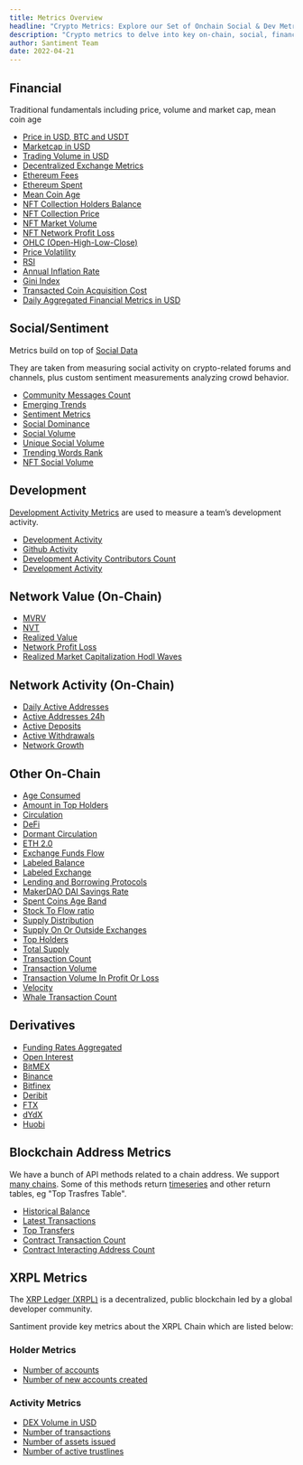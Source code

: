 ```yaml
---
title: Metrics Overview
headline: "Crypto Metrics: Explore our Set of Onchain Social & Dev Metrics"
description: "Crypto metrics to delve into key on-chain, social, financial and development data to better understand and navigate the ever-evolving cryptocurrency landscape"
author: Santiment Team
date: 2022-04-21
---
```


## Financial

Traditional fundamentals including price, volume and market cap, mean coin age

- [Price in USD, BTC and USDT](/metrics/price)
- [Marketcap in USD](/metrics/marketcap)
- [Trading Volume in USD](/metrics/trading-volume)
- [Decentralized Exchange Metrics](/metrics/decentralized-exchange-metrics)
- [Ethereum Fees](/metrics/ethereum-fees)
- [Ethereum Spent](/metrics/ethereum-spent)
- [Mean Coin Age](/metrics/mean-coin-age)
- [NFT Collection Holders Balance](/metrics/nft-collection-holders-balance)
- [NFT Collection Price](/metrics/nft-collection-price)
- [NFT Market Volume](/metrics/nft-market-volume)
- [NFT Network Profit Loss](/metrics/nft-network-profit-loss)
- [OHLC (Open-High-Low-Close)](/metrics/price/#ohlc)
- [Price Volatility](/metrics/price-volatility)
- [RSI](/metrics/rsi)
- [Annual Inflation Rate](/metrics/annual-inflation-rate)
- [Gini Index](/metrics/gini-index)
- [Transacted Coin Acquisition Cost](/metrics/transacted-coin-acquisition-cost)
- [Daily Aggregated Financial Metrics in USD](/metrics/daily-aggregated-financial-metrics)

## Social/Sentiment

Metrics build on top of [Social Data](/metrics/details/social-data)

They are taken from measuring social activity on crypto-related forums and
channels, plus custom sentiment measurements analyzing crowd behavior.

- [Community Messages Count](/metrics/community-messages-count)
- [Emerging Trends](/metrics/emerging-trends)
- [Sentiment Metrics](/metrics/sentiment-metrics)
- [Social Dominance](/metrics/social-dominance)
- [Social Volume](/metrics/social-volume)
- [Unique Social Volume](/metrics/unique-social-volume)
- [Trending Words Rank](/metrics/trending-words-rank)
- [NFT Social Volume](/metrics/nft-social-volume)

## Development

[Development Activity Metrics](/metrics/development-activity) are used to measure a team’s development activity.

- [Development Activity](/metrics/development-activity/development-activity)
- [Github Activity](/metrics/development-activity/github-activity)
- [Development Activity Contributors Count](/metrics/development-activity/development-activity-contributors-count)
- [Development Activity](/metrics/development-activity/development-activity-contributors-count)

## Network Value (On-Chain)

- [MVRV](/metrics/mvrv)
- [NVT](/metrics/nvt)
- [Realized Value](/metrics/realized-value)
- [Network Profit Loss](/metrics/network-profit-loss)
- [Realized Market Capitalization Hodl Waves](/metrics/realized-market-capitalization-hodl-waves)

## Network Activity (On-Chain)

- [Daily Active Addresses](/metrics/daily-active-addresses)
- [Active Addresses 24h](/metrics/active-addresses-24h)
- [Active Deposits](/metrics/active-deposits)
- [Active Withdrawals](/metrics/active-withdrawals)
- [Network Growth](/metrics/network-growth)

## Other On-Chain

- [Age Consumed](/metrics/age-consumed)
- [Amount in Top Holders](/metrics/amount-in-top-holders)
- [Circulation](/metrics/circulation)
- [DeFi](/metrics/defi)
- [Dormant Circulation](/metrics/dormant-circulation)
- [ETH 2.0](/metrics/eth-2)
- [Exchange Funds Flow](/metrics/exchange-funds-flow)
- [Labeled Balance](/metrics/labeled-balance)
- [Labeled Exchange](/metrics/labeled-exchange)
- [Lending and Borrowing Protocols](/metrics/lending-and-borrowing-protocols)
- [MakerDAO DAI Savings Rate](/metrics/makerdao-dai-savings-rate)
- [Spent Coins Age Band](/metrics/spent-coins-age-band)
- [Stock To Flow ratio](/metrics/stock-to-flow)
- [Supply Distribution](/metrics/supply-distribution)
- [Supply On Or Outside Exchanges](/metrics/supply-on-or-outside-exchanges)
- [Top Holders](/metrics/top-holders)
- [Total Supply](/metrics/total-supply)
- [Transaction Count](/metrics/transaction-count)
- [Transaction Volume](/metrics/transaction-volume)
- [Transaction Volume In Profit Or Loss](/metrics/transaction-volume-in-profit-or-loss)
- [Velocity](/metrics/velocity)
- [Whale Transaction Count](/metrics/whale-transaction-count)

## Derivatives

- [Funding Rates Aggregated](/metrics/funding-rates-aggregated)
- [Open Interest](/metrics/open-interest)
- [BitMEX](/metrics/bitmex)
- [Binance](/metrics/binance)
- [Bitfinex](/metrics/bitfinex)
- [Deribit](/metrics/deribit)
- [FTX](/metrics/ftx)
- [dYdX](/metrics/dydx)
- [Huobi](/metrics/huobi)

## Blockchain Address Metrics

We have a bunch of API methods related to a chain address.
We support [many chains](/sanapi/metrics/#overview).
Some of this methods return [timeseries](/sanapi/metrics/#timeseriesdata) and other return tables, eg "Top Trasfres Table".

- [Historical Balance](/metrics/historical-balance)
- [Latest Transactions](/metrics/latest-transactions)
- [Top Transfers](/metrics/top-transfers)
- [Contract Transaction Count](/metrics/contract-transactions-count)
- [Contract Interacting Address Count](/metrics/contract-interacting-address-count)

## XRPL Metrics

The [XRP Ledger (XRPL)](https://xrpl.org/) is a decentralized, public blockchain led by a global developer community.

Santiment provide key metrics about the XRPL Chain which are listed below:

### Holder Metrics

- [Number of accounts](/metrics/xrpl-metrics/number-of-accounts)
- [Number of new accounts created](/metrics/network-growth/)

### Activity Metrics

- [DEX Volume in USD](/metrics/xrpl-metrics/dex-volume-in-usd)
- [Number of transactions](/metrics/transaction-count)
- [Number of assets issued](/metrics/xrpl-metrics/assets-issued)
- [Number of active trustlines](/metrics/xrpl-metrics/trustline-count)

